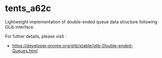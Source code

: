 # tents_a62c
Lightweight implementation of double-ended queue data structure following GLib interface.

For futher details, please visit :
 * https://developer.gnome.org/glib/stable/glib-Double-ended-Queues.html
